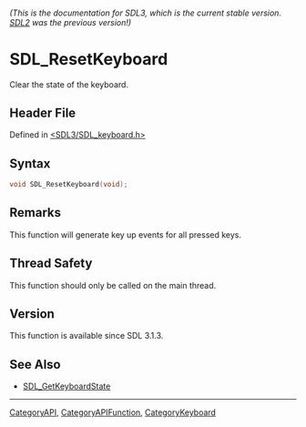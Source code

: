 ###### (This is the documentation for SDL3, which is the current stable version. [SDL2](https://wiki.libsdl.org/SDL2/) was the previous version!)
# SDL_ResetKeyboard

Clear the state of the keyboard.

## Header File

Defined in [<SDL3/SDL_keyboard.h>](https://github.com/libsdl-org/SDL/blob/main/include/SDL3/SDL_keyboard.h)

## Syntax

```c
void SDL_ResetKeyboard(void);
```

## Remarks

This function will generate key up events for all pressed keys.

## Thread Safety

This function should only be called on the main thread.

## Version

This function is available since SDL 3.1.3.

## See Also

- [SDL_GetKeyboardState](SDL_GetKeyboardState)

----
[CategoryAPI](CategoryAPI), [CategoryAPIFunction](CategoryAPIFunction), [CategoryKeyboard](CategoryKeyboard)

